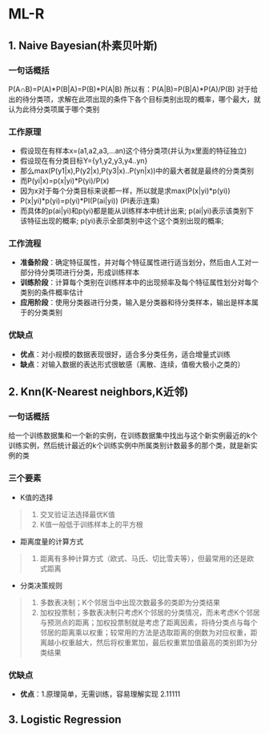 # ML-R
## 1. Naive Bayesian(朴素贝叶斯)
### 一句话概括
P(A∩B)=P(A)*P(B|A)=P(B)*P(A|B)
所以有：P(A|B)=P(B|A)*P(A)/P(B)
对于给出的待分类项，求解在此项出现的条件下各个目标类别出现的概率，哪个最大，就认为此待分类项属于哪个类别
### 工作原理
*  假设现在有样本x=(a1,a2,a3,…an)这个待分类项(并认为x里面的特征独立)
*  假设现在有分类目标Y={y1,y2,y3,y4..yn}
*  那么max(P(y1|x),P(y2|x),P(y3|x)..P(yn|x))中的最大者就是最终的分类类别
*  而P(yi|x)=p(x|yi)*P(yi)/P(x)
*  因为x对于每个分类目标来说都一样，所以就是求max(P(x|yi)*p(yi))
*  P(x|yi)*p(yi)=p(yi)*PI(P(ai|yi)) (PI表示连乘)
*  而具体的p(ai|yi)和p(yi)都是能从训练样本中统计出来;
   p(ai|yi)表示该类别下该特征出现的概率;
   p(yi)表示全部类别中这个这个类别出现的概率;
### 工作流程
* **准备阶段**：确定特征属性，并对每个特征属性进行适当划分，然后由人工对一部分待分类项进行分类，形成训练样本
* **训练阶段**：计算每个类别在训练样本中的出现频率及每个特征属性划分对每个类别的条件概率估计
* **应用阶段**：使用分类器进行分类，输入是分类器和待分类样本，输出是样本属于的分类类别
### 优缺点
* **优点**：对小规模的数据表现很好，适合多分类任务，适合增量式训练
* **缺点**：对输入数据的表达形式很敏感（离散、连续，值极大极小之类的）
## 2. Knn(K-Nearest neighbors,K近邻)
### 一句话概括
给一个训练数据集和一个新的实例，在训练数据集中找出与这个新实例最近的k个训练实例，然后统计最近的k个训练实例中所属类别计数最多的那个类，就是新实例的类
### 三个要素
* K值的选择
> 1. 交叉验证法选择最优K值
> 2. K值一般低于训练样本上的平方根
* 距离度量的计算方式
> 1. 距离有多种计算方式（欧式、马氏、切比雪夫等），但最常用的还是欧式距离
* 分类决策规则
> 1. 多数表决制；K个邻居当中出现次数最多的类即为分类结果
> 2. 加权投票制；多数表决制只考虑K个邻居的分类情况，而未考虑K个邻居与预测点的距离；加权投票制就是考虑了距离因素，将待分类点与每个邻居的距离乘以权重；较常用的方法是选取距离的倒数为对应权重，距离越小权重越大，然后将权重累加，最后权重累加值最高的类别即为分类结果
### 优缺点
* **优点**：1.原理简单，无需训练，容易理解实现
           2.11111
## 3. Logistic Regression
